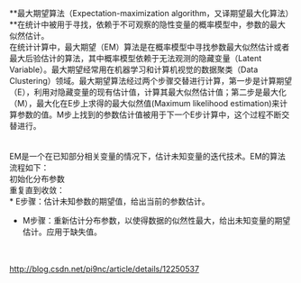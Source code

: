 **最大期望算法（Expectation-maximization
algorithm，又译期望最大化算法）**在统计中被用于寻找，依赖于不可观察的隐性变量的概率模型中，参数的最大似然估计。\
在统计计算中，最大期望（EM）算法是在概率模型中寻找参数最大似然估计或者最大后验估计的算法，其中概率模型依赖于无法观测的隐藏变量（Latent
Variable）。最大期望经常用在机器学习和计算机视觉的数据聚类（Data
Clustering）领域。最大期望算法经过两个步骤交替进行计算，第一步是计算期望（E），利用对隐藏变量的现有估计值，计算其最大似然估计值；第二步是最大化（M），最大化在E步上求得的最大似然值(Maximum
likelihood
estimation)来计算参数的值。M步上找到的参数估计值被用于下一个E步计算中，这个过程不断交替进行。\
\
\
EM是一个在已知部分相关变量的情况下，估计未知变量的迭代技术。EM的算法流程如下：\
初始化分布参数\
重复直到收敛：\
\* E步骤：估计未知参数的期望值，给出当前的参数估计。

-   M步骤：重新估计分布参数，以使得数据的似然性最大，给出未知变量的期望估计。应用于缺失值。

\
\
<http://blog.csdn.net/pi9nc/article/details/12250537>
